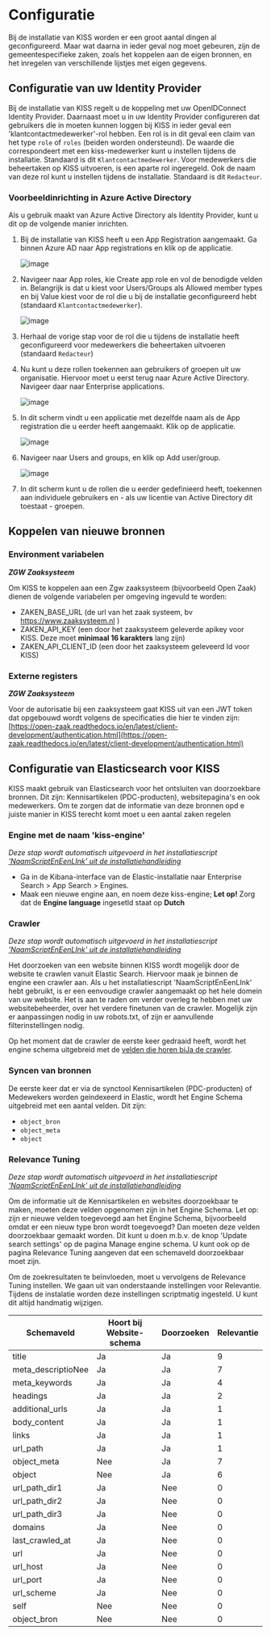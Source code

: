 # Configuratie
Bij de installatie van KISS worden er een groot aantal dingen al geconfigureerd. Maar wat daarna in ieder geval nog moet gebeuren, zijn de gemeentespecifieke zaken, zoals het koppelen aan de eigen bronnen, en het inregelen van verschillende lijstjes met eigen gegevens.  


## Configuratie van uw Identity Provider
Bij de installatie van KISS regelt u de koppeling met uw OpenIDConnect Identity Provider. Daarnaast moet u in uw Identity Provider configureren dat gebruikers die in moeten kunnen loggen bij KISS in ieder geval een 'klantcontactmedewerker'-rol hebben. Een rol is in dit geval een claim van het type `role` of `roles` (beiden worden ondersteund). De waarde die correspondeert met een kiss-medewerker kunt u instellen tijdens de installatie. Standaard is dit `Klantcontactmedewerker`. Voor medewerkers die beheertaken op KISS uitvoeren, is een aparte rol ingeregeld. Ook de naam van deze rol kunt u instellen tijdens de installatie. Standaard is dit `Redacteur`. 
### Voorbeeldinrichting in Azure Active Directory
Als u gebruik maakt van Azure Active Directory als Identity Provider, kunt u dit op de volgende manier inrichten.
1. Bij de installatie van KISS heeft u een App Registration aangemaakt. Ga binnen Azure AD naar App registrations en klik op de applicatie.
  
    ![image](https://github.com/Klantinteractie-Servicesysteem/.github/assets/104420825/ed03cc61-ff31-4030-875f-fca89ba01381)
  
1. Navigeer naar App roles, kie Create app role en vol de benodigde velden in. Belangrijk is dat u kiest voor Users/Groups als Allowed member types en bij Value kiest voor de rol die u bij de installatie geconfigureerd hebt (standaard `Klantcontactmedewerker`).

    ![image](https://github.com/Klantinteractie-Servicesysteem/.github/assets/104420825/313a6637-2ea7-49ec-9792-4a8e961b8127)

1. Herhaal de vorige stap voor de rol die u tijdens de installatie heeft geconfigureerd voor medewerkers die beheertaken uitvoeren (standaard `Redacteur`)
1. Nu kunt u deze rollen toekennen aan gebruikers of groepen uit uw organisatie. Hiervoor moet u eerst terug naar Azure Active Directory. Navigeer daar naar Enterprise applications.

    ![image](https://github.com/Klantinteractie-Servicesysteem/.github/assets/104420825/dd22f150-358b-4a1c-b994-b9601e28b72b)

1. In dit scherm vindt u een applicatie met dezelfde naam als de App registration die u eerder heeft aangemaakt. Klik op de applicatie.

    ![image](https://github.com/Klantinteractie-Servicesysteem/.github/assets/104420825/baefd96c-e3a7-4ef6-abd7-d158a6bf1356)

1. Navigeer naar Users and groups, en klik op Add user/group.

    ![image](https://github.com/Klantinteractie-Servicesysteem/.github/assets/104420825/5c211af6-08eb-4511-b744-9ef4ea81d572)

1. In dit scherm kunt u de rollen die u eerder gedefinieerd heeft, toekennen aan individuele gebruikers en - als uw licentie van Active Directory dit toestaat - groepen.


## Koppelen van nieuwe bronnen
### Environment variabelen
_**ZGW Zaaksysteem**_

Om KISS te koppelen aan een Zgw zaaksysteem (bijvoorbeeld Open Zaak) dienen de volgende variabelen per omgeving ingevuld te worden:


- ZAKEN_BASE_URL (de url van het zaak systeem, bv https://www.zaaksysteem.nl )
- ZAKEN_API_KEY (een door het zaaksysteem geleverde apikey voor KISS. Deze moet **minimaal 16 karakters** lang zijn)
- ZAKEN_API_CLIENT_ID (een door het zaaksysteem geleveerd Id voor KISS)

### Externe registers
_**ZGW Zaaksysteem**_

Voor de autorisatie bij een zaaksysteem gaat KISS uit van een JWT token dat opgebouwd wordt volgens de specificaties die hier te vinden zijn: [https://open-zaak.readthedocs.io/en/latest/client-development/authentication.html](https://open-zaak.readthedocs.io/en/latest/client-development/authentication.html)
## Configuratie van Elasticsearch voor KISS

KISS maakt gebruik van Elasticsearch voor het ontsluiten van doorzoekbare bronnen. Dit zijn: Kennisartikelen (PDC-producten), websitepagina's en ook medewerkers.  Om te zorgen dat de informatie van deze bronnen opd e juiste manier in KISS terecht komt moet u een aantal zaken regelen

### Engine met de naam 'kiss-engine'
_Deze stap wordt automatisch uitgevoerd in het installatiescript ['NaamScriptEnEenLInk' uit de installatiehandleiding](https://github.com/Klantinteractie-Servicesysteem/.github/blob/main/docs/INSTALLATION.md)_

- Ga in de Kibana-interface van de Elastic-installatie naar Enterprise Search > App Search > Engines. 
- Maak een nieuwe engine aan, en noem deze kiss-engine; **Let op!** Zorg dat de **Engine language** ingesetld staat op **Dutch**

### Crawler
_Deze stap wordt automatisch uitgevoerd in het installatiescript ['NaamScriptEnEenLInk' uit de installatiehandleiding](https://github.com/Klantinteractie-Servicesysteem/.github/blob/main/docs/INSTALLATION.md)_

Het doorzoeken van een website binnen KISS wordt mogelijk door de website te crawlen vanuit Elastic Search. Hiervoor maak je binnen de engine een crawler aan. Als u het installatiescript 'NaamScriptEnEenLInk' hebt gebruikt, is er een eenvoudige crawler aangemaakt op het hele domein van uw website. Het is aan te raden om verder overleg te hebben met uw websitebeheerder, over het verdere finetunen van de crawler. Mogelijk zijn er aanpassingen nodig in uw robots.txt, of zijn er aanvullende filterinstellingen nodig. 

Op het moment dat de crawler de eerste keer gedraaid heeft, wordt het engine schema uitgebreid met de [velden die horen biJa de crawler](https://www.elastic.co/guide/en/app-search/current/web-crawler-reference.html#web-crawler-reference-web-crawler-schema).

### Syncen van bronnen
De eerste keer dat er via de synctool Kennisartikelen (PDC-producten) of Medewekers worden geindexeerd in Elastic, wordt het Engine Schema uitgebreid met een aantal velden. Dit zijn: 
- `object_bron`
- `object_meta`
- `object`

### Relevance Tuning
_Deze stap wordt automatisch uitgevoerd in het installatiescript ['NaamScriptEnEenLInk' uit de installatiehandleiding](https://github.com/Klantinteractie-Servicesysteem/.github/blob/main/docs/INSTALLATION.md)_

Om de informatie uit de Kennisartikelen en websites doorzoekbaar te maken, moeten deze velden opgenomen zijn in het Engine Schema. Let op: zijn er nieuwe velden toegevoegd aan het Engine Schema, bijvoorbeeld omdat er een nieuw type bron wordt toegevoegd? Dan moeten deze velden doorzoekbaar gemaakt worden. Dit kunt u doen m.b.v. de knop 'Update search settings' op de pagina Manage engine schema. U kunt ook op de pagina Relevance Tuning aangeven dat een schemaveld doorzoekbaar moet zijn. 


Om de zoekresultaten te beïnvloeden, moet u vervolgens de Relevance Tuning instellen. We gaan uit van onderstaande instellingen voor Relevantie. Tijdens de instalatie worden deze instellingen scriptmatig ingesteld. U kunt dit altijd handmatig wijzigen. 



| Schemaveld   | Hoort bij Website-schema | Doorzoeken  | Relevantie |
|--------|--------|--------|--------|
| title | Ja | Ja | 9 |
|meta_descriptioNee| Ja | Ja | 7 | 
|  meta_keywords | Ja | Ja | 4 | 
| headings | Ja | Ja | 2 |
| additional_urls | Ja | Ja | 1 |
| body_content | Ja | Ja | 1 |
| links | Ja | Ja | 1 |
| url_path | Ja | Ja | 1 |
| object_meta | Nee | Ja | 7 | 
| object | Nee | Ja | 6 | 0 |
| url_path_dir1 | Ja | Nee| 0 |
| url_path_dir2 | Ja | Nee| 0 |
|  url_path_dir3 | Ja | Nee| 0 |
| domains | Ja | Nee| 0 |
| last_crawled_at | Ja  | Nee| 0 |
| url | Ja | Nee| 0 |
| url_host | Ja | Nee| 0 |
| url_port | Ja | Nee| 0 |
| url_scheme | Ja | Nee| 0 |
| self | Nee | Nee| 0 |
| object_bron| Nee | Nee| 0 |
